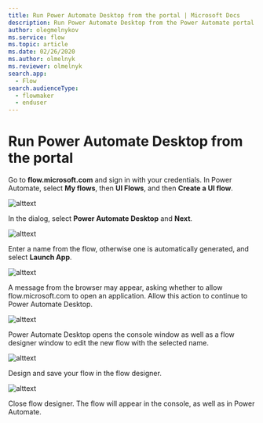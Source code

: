 ```yaml
---
title: Run Power Automate Desktop from the portal | Microsoft Docs
description: Run Power Automate Desktop from the Power Automate portal
author: olegmelnykov
ms.service: flow
ms.topic: article
ms.date: 02/26/2020
ms.author: olmelnyk
ms.reviewer: olmelnyk
search.app: 
  - Flow
search.audienceType: 
  - flowmaker
  - enduser
---
```


# Run Power Automate Desktop from the portal

Go to **flow.microsoft.com** and sign in with your credentials. In Power Automate, select **My flows**, then **UI Flows**, and then **Create a UI flow**.

![alttext](\media\imgname.png)

In the dialog, select **Power Automate Desktop** and **Next**.

![alttext](\media\imgname.png)

Enter a name from the flow, otherwise one is automatically generated, and select **Launch App**.

![alttext](\media\imgname.png)

A message from the browser may appear, asking whether to allow flow.microsoft.com to open an application. Allow this action to continue to Power Automate Desktop.

![alttext](\media\imgname.png)

Power Automate Desktop opens the console window as well as a flow designer window to edit the new flow with the selected name.

![alttext](\media\imgname.png)

Design and save your flow in the flow designer. 

![alttext](\media\imgname.png)

Close flow designer. The flow will appear in the console, as well as in Power Automate.